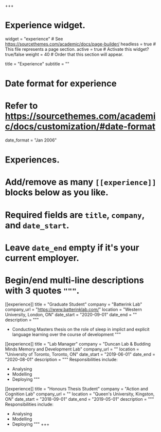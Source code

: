 +++
# Experience widget.
widget = "experience"  # See https://sourcethemes.com/academic/docs/page-builder/
headless = true  # This file represents a page section.
active = true  # Activate this widget? true/false
weight = 40  # Order that this section will appear.

title = "Experience"
subtitle = ""

# Date format for experience
#   Refer to https://sourcethemes.com/academic/docs/customization/#date-format
date_format = "Jan 2006"

# Experiences.
#   Add/remove as many `[[experience]]` blocks below as you like.
#   Required fields are `title`, `company`, and `date_start`.
#   Leave `date_end` empty if it's your current employer.
#   Begin/end multi-line descriptions with 3 quotes `"""`.
[[experience]]
  title = "Graduate Student"
  company = "Batterink Lab"
  company_url = "https://www.batterinklab.com/"
  location = "Western University, London, ON"
  date_start = "2020-09-01"
  date_end = ""
  description = """
   
  * Conducting Masters thesis on the role of sleep in implict and explicit language learning over the course of development
  """

[[experience]]
  title = "Lab Manager"
  company = "Duncan Lab & Budding Minds Memory and Development Lab"
  company_url = ""
  location = "University of Toronto, Toronto, ON"
  date_start = "2019-06-01"
  date_end = "2020-08-01"
  description = """
  Responsibilities include:
  
  * Analysing
  * Modelling
  * Deploying
  """

  [[experience]]
  title = "Honours Thesis Student"
  company = "Action and Cognition Lab"
  company_url = ""
  location = "Queen's University, Kingston, ON"
  date_start = "2018-09-01"
  date_end = "2019-05-01"
  description = """
  Responsibilities include:
  
  * Analysing
  * Modelling
  * Deploying
  """
+++
